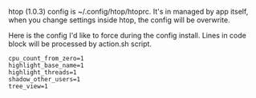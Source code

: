 htop (1.0.3) config is ~/.config/htop/htoprc. It's in managed by app itself, when you change settings inside htop, the config will be overwrite.

Here is the config I'd like to force during the config install. Lines in code block will be processed by action.sh script.

    cpu_count_from_zero=1
    highlight_base_name=1
    highlight_threads=1
    shadow_other_users=1
    tree_view=1
